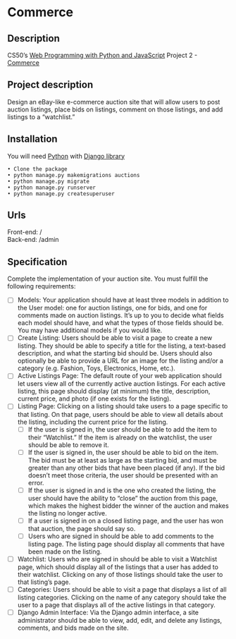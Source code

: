 # Commerce
## Description
CS50’s [Web Programming with Python and JavaScript](https://cs50.harvard.edu/web/2020/) Project 2 - [Commerce](https://cs50.harvard.edu/web/2020/projects/2/commerce)

## Project description
Design an eBay-like e-commerce auction site that will allow users to post auction listings, place bids on listings, comment on those listings, and add listings to a “watchlist.”


## Installation
You will need [Python](https://www.python.org/) with [Django library](https://www.djangoproject.com/)  
```
• Clone the package  
• python manage.py makemigrations auctions  
• python manage.py migrate  
• python manage.py runserver  
• python manage.py createsuperuser
```

## Urls
Front-end: /  
Back-end: /admin

## Specification
Complete the implementation of your auction site. You must fulfill the following requirements:
- [ ] Models: Your application should have at least three models in addition to the User model: one for auction listings, one for bids, and one for comments made on auction listings. It’s up to you to decide what fields each model should have, and what the types of those fields should be. You may have additional models if you would like.
- [ ] Create Listing: Users should be able to visit a page to create a new listing. They should be able to specify a title for the listing, a text-based description, and what the starting bid should be. Users should also optionally be able to provide a URL for an image for the listing and/or a category (e.g. Fashion, Toys, Electronics, Home, etc.).
- [ ] Active Listings Page: The default route of your web application should let users view all of the currently active auction listings. For each active listing, this page should display (at minimum) the title, description, current price, and photo (if one exists for the listing).
- [ ] Listing Page: Clicking on a listing should take users to a page specific to that listing. On that page, users should be able to view all details about the listing, including the current price for the listing.
  - [ ] If the user is signed in, the user should be able to add the item to their “Watchlist.” If the item is already on the watchlist, the user should be able to remove it.
  - [ ] If the user is signed in, the user should be able to bid on the item. The bid must be at least as large as the starting bid, and must be greater than any other bids that have been placed (if any). If the bid doesn’t meet those criteria, the user should be presented with an error.
  - [ ] If the user is signed in and is the one who created the listing, the user should have the ability to “close” the auction from this page, which makes the highest bidder the winner of the auction and makes the listing no longer active.
  - [ ] If a user is signed in on a closed listing page, and the user has won that auction, the page should say so.
  - [ ] Users who are signed in should be able to add comments to the listing page. The listing page should display all comments that have been made on the listing.
- [ ] Watchlist: Users who are signed in should be able to visit a Watchlist page, which should display all of the listings that a user has added to their watchlist. Clicking on any of those listings should take the user to that listing’s page.
- [ ] Categories: Users should be able to visit a page that displays a list of all listing categories. Clicking on the name of any category should take the user to a page that displays all of the active listings in that category.
- [ ] Django Admin Interface: Via the Django admin interface, a site administrator should be able to view, add, edit, and delete any listings, comments, and bids made on the site.
